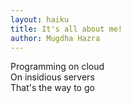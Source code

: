 ```yaml
---
layout: haiku
title: It's all about me!
author: Mugdha Hazra
---
```


Programming on cloud<br>
On insidious servers<br>
That's the way to go<br>
